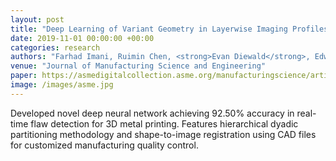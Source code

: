 ```yaml
---
layout: post
title: "Deep Learning of Variant Geometry in Layerwise Imaging Profiles for Additive Manufacturing Quality Control"
date: 2019-11-01 00:00:00 +00:00
categories: research
authors: "Farhad Imani, Ruimin Chen, <strong>Evan Diewald</strong>, Edward Reutzel, Hui Yang"
venue: "Journal of Manufacturing Science and Engineering"
paper: https://asmedigitalcollection.asme.org/manufacturingscience/article-abstract/141/11/111001/956249/Deep-Learning-of-Variant-Geometry-in-Layerwise?redirectedFrom=fulltext
image: /images/asme.jpg
---
```


Developed novel deep neural network achieving 92.50% accuracy in real-time flaw detection for 3D metal printing. Features hierarchical dyadic partitioning methodology and shape-to-image registration using CAD files for customized manufacturing quality control.